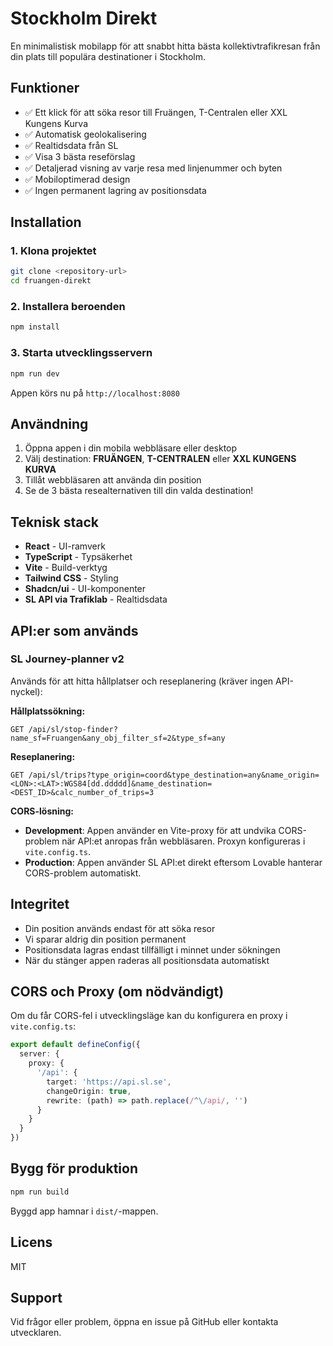 # Stockholm Direkt

En minimalistisk mobilapp för att snabbt hitta bästa kollektivtrafikresan från din plats till populära destinationer i Stockholm.

## Funktioner

- ✅ Ett klick för att söka resor till Fruängen, T-Centralen eller XXL Kungens Kurva
- ✅ Automatisk geolokalisering
- ✅ Realtidsdata från SL
- ✅ Visa 3 bästa reseförslag
- ✅ Detaljerad visning av varje resa med linjenummer och byten
- ✅ Mobiloptimerad design
- ✅ Ingen permanent lagring av positionsdata

## Installation

### 1. Klona projektet

```bash
git clone <repository-url>
cd fruangen-direkt
```

### 2. Installera beroenden

```bash
npm install
```

### 3. Starta utvecklingsservern

```bash
npm run dev
```

Appen körs nu på `http://localhost:8080`

## Användning

1. Öppna appen i din mobila webbläsare eller desktop
2. Välj destination: **FRUÄNGEN**, **T-CENTRALEN** eller **XXL KUNGENS KURVA**
3. Tillåt webbläsaren att använda din position
4. Se de 3 bästa resealternativen till din valda destination!

## Teknisk stack

- **React** - UI-ramverk
- **TypeScript** - Typsäkerhet
- **Vite** - Build-verktyg
- **Tailwind CSS** - Styling
- **Shadcn/ui** - UI-komponenter
- **SL API via Trafiklab** - Realtidsdata

## API:er som används

### SL Journey-planner v2

Används för att hitta hållplatser och reseplanering (kräver ingen API-nyckel):

**Hållplatssökning:**
```
GET /api/sl/stop-finder?name_sf=Fruangen&any_obj_filter_sf=2&type_sf=any
```

**Reseplanering:**
```
GET /api/sl/trips?type_origin=coord&type_destination=any&name_origin=<LON>:<LAT>:WGS84[dd.ddddd]&name_destination=<DEST_ID>&calc_number_of_trips=3
```

**CORS-lösning:**
- **Development**: Appen använder en Vite-proxy för att undvika CORS-problem när API:et anropas från webbläsaren. Proxyn konfigureras i `vite.config.ts`.
- **Production**: Appen använder SL API:et direkt eftersom Lovable hanterar CORS-problem automatiskt.

## Integritet

- Din position används endast för att söka resor
- Vi sparar aldrig din position permanent
- Positionsdata lagras endast tillfälligt i minnet under sökningen
- När du stänger appen raderas all positionsdata automatiskt

## CORS och Proxy (om nödvändigt)

Om du får CORS-fel i utvecklingsläge kan du konfigurera en proxy i `vite.config.ts`:

```typescript
export default defineConfig({
  server: {
    proxy: {
      '/api': {
        target: 'https://api.sl.se',
        changeOrigin: true,
        rewrite: (path) => path.replace(/^\/api/, '')
      }
    }
  }
})
```

## Bygg för produktion

```bash
npm run build
```

Byggd app hamnar i `dist/`-mappen.

## Licens

MIT

## Support

Vid frågor eller problem, öppna en issue på GitHub eller kontakta utvecklaren.
